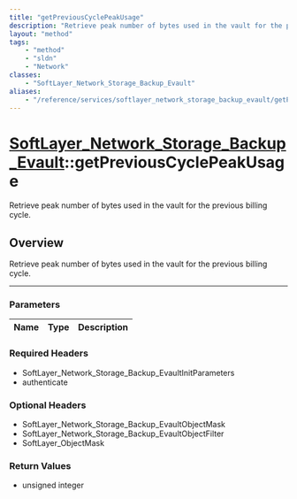 ```yaml
---
title: "getPreviousCyclePeakUsage"
description: "Retrieve peak number of bytes used in the vault for the previous billing cycle."
layout: "method"
tags:
    - "method"
    - "sldn"
    - "Network"
classes:
    - "SoftLayer_Network_Storage_Backup_Evault"
aliases:
    - "/reference/services/softlayer_network_storage_backup_evault/getPreviousCyclePeakUsage"
---
```

# [SoftLayer_Network_Storage_Backup_Evault](/reference/services/SoftLayer_Network_Storage_Backup_Evault)::getPreviousCyclePeakUsage


Retrieve peak number of bytes used in the vault for the previous billing cycle.


## Overview 
Retrieve peak number of bytes used in the vault for the previous billing cycle.

-----

### Parameters 
|Name | Type | Description |
| --- | --- | --- |


### Required Headers
* SoftLayer_Network_Storage_Backup_EvaultInitParameters
* authenticate


### Optional Headers
* SoftLayer_Network_Storage_Backup_EvaultObjectMask
* SoftLayer_Network_Storage_Backup_EvaultObjectFilter
* SoftLayer_ObjectMask

### Return Values
* unsigned integer




